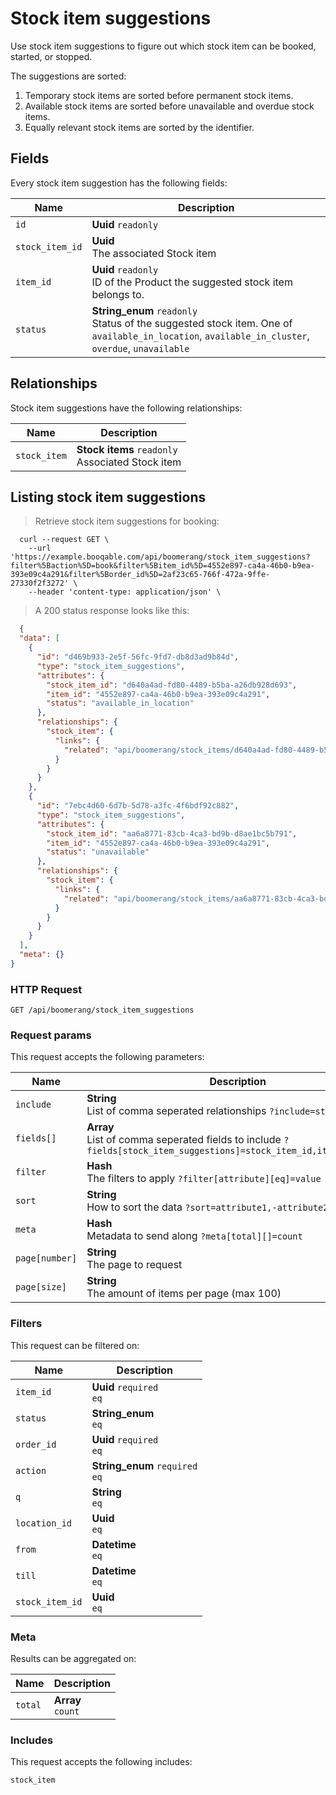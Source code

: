 # Stock item suggestions

Use stock item suggestions to figure out which stock item can be booked,
started, or stopped.

The suggestions are sorted:
  1. Temporary stock items are sorted before permanent stock items.
  2. Available stock items are sorted before unavailable and overdue stock items.
  3. Equally relevant stock items are sorted by the identifier.

## Fields
Every stock item suggestion has the following fields:

Name | Description
-- | --
`id` | **Uuid** `readonly`<br>
`stock_item_id` | **Uuid** <br>The associated Stock item
`item_id` | **Uuid** `readonly`<br>ID of the Product the suggested stock item belongs to.
`status` | **String_enum** `readonly`<br>Status of the suggested stock item. One of `available_in_location`, `available_in_cluster`, `overdue`, `unavailable` 


## Relationships
Stock item suggestions have the following relationships:

Name | Description
-- | --
`stock_item` | **Stock items** `readonly`<br>Associated Stock item


## Listing stock item suggestions



> Retrieve stock item suggestions for booking:

```shell
  curl --request GET \
    --url 'https://example.booqable.com/api/boomerang/stock_item_suggestions?filter%5Baction%5D=book&filter%5Bitem_id%5D=4552e897-ca4a-46b0-b9ea-393e09c4a291&filter%5Border_id%5D=2af23c65-766f-472a-9ffe-27330f2f3272' \
    --header 'content-type: application/json' \
```

> A 200 status response looks like this:

```json
  {
  "data": [
    {
      "id": "d469b933-2e5f-56fc-9fd7-db8d3ad9b84d",
      "type": "stock_item_suggestions",
      "attributes": {
        "stock_item_id": "d640a4ad-fd80-4489-b5ba-a26db928d693",
        "item_id": "4552e897-ca4a-46b0-b9ea-393e09c4a291",
        "status": "available_in_location"
      },
      "relationships": {
        "stock_item": {
          "links": {
            "related": "api/boomerang/stock_items/d640a4ad-fd80-4489-b5ba-a26db928d693"
          }
        }
      }
    },
    {
      "id": "7ebc4d60-6d7b-5d78-a3fc-4f6bdf92c882",
      "type": "stock_item_suggestions",
      "attributes": {
        "stock_item_id": "aa6a8771-83cb-4ca3-bd9b-d8ae1bc5b791",
        "item_id": "4552e897-ca4a-46b0-b9ea-393e09c4a291",
        "status": "unavailable"
      },
      "relationships": {
        "stock_item": {
          "links": {
            "related": "api/boomerang/stock_items/aa6a8771-83cb-4ca3-bd9b-d8ae1bc5b791"
          }
        }
      }
    }
  ],
  "meta": {}
}
```

### HTTP Request

`GET /api/boomerang/stock_item_suggestions`

### Request params

This request accepts the following parameters:

Name | Description
-- | --
`include` | **String** <br>List of comma seperated relationships `?include=stock_item`
`fields[]` | **Array** <br>List of comma seperated fields to include `?fields[stock_item_suggestions]=stock_item_id,item_id,status`
`filter` | **Hash** <br>The filters to apply `?filter[attribute][eq]=value`
`sort` | **String** <br>How to sort the data `?sort=attribute1,-attribute2`
`meta` | **Hash** <br>Metadata to send along `?meta[total][]=count`
`page[number]` | **String** <br>The page to request
`page[size]` | **String** <br>The amount of items per page (max 100)


### Filters

This request can be filtered on:

Name | Description
-- | --
`item_id` | **Uuid** `required`<br>`eq`
`status` | **String_enum** <br>`eq`
`order_id` | **Uuid** `required`<br>`eq`
`action` | **String_enum** `required`<br>`eq`
`q` | **String** <br>`eq`
`location_id` | **Uuid** <br>`eq`
`from` | **Datetime** <br>`eq`
`till` | **Datetime** <br>`eq`
`stock_item_id` | **Uuid** <br>`eq`


### Meta

Results can be aggregated on:

Name | Description
-- | --
`total` | **Array** <br>`count`


### Includes

This request accepts the following includes:

`stock_item`





